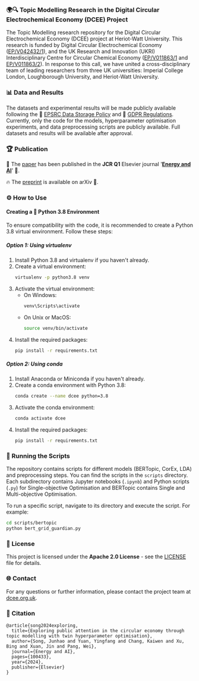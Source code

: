 ### 🌍🔍 Topic Modelling Research in the Digital Circular Electrochemical Economy (DCEE) Project

The Topic Modelling research repository for the Digital Circular Electrochemical Economy (DCEE) project at Heriot-Watt University. This research is funded by Digital Circular Electrochemical Economy ([EP/V042432/1](https://gow.epsrc.ukri.org/NGBOViewGrant.aspx?GrantRef=EP/V042432/1)), and the UK Research and Innovation (UKRI) Interdisciplinary Centre for Circular Chemical Economy ([EP/V011863/1](https://gow.epsrc.ukri.org/NGBOViewGrant.aspx?GrantRef=EP/V011863/1) and [EP/V011863/2](https://gow.epsrc.ukri.org/NGBOViewGrant.aspx?GrantRef=EP/V011863/2)). In response to this call, we have united a cross-disciplinary team of leading researchers from three UK universities: Imperial College London, Loughborough University, and Heriot-Watt University.

### 📊 Data and Results

The datasets and experimental results will be made publicly available following the 🔐 [EPSRC Data Storage Policy](https://www.ukri.org/who-we-are/epsrc/our-policies-and-standards/policy-framework-on-research-data/principles/) and 📜 [GDPR Regulations](https://gdpr-info.eu/). Currently, only the code for the models, hyperparameter optimisation experiments, and data preprocessing scripts are publicly available. Full datasets and results will be available after approval.

### 🏆 Publication

🎊 The [paper](https://www.sciencedirect.com/science/article/pii/S2666546824000995) has been published in the **JCR Q1** Elsevier journal '**[Energy and AI](https://www.sciencedirect.com/journal/energy-and-ai)**' 🎉. 

🔥 The [preprint](https://arxiv.org/abs/2405.10452) is available on arXiv 🚀.

### ⚙️ How to Use

#### Creating a 🐍 Python 3.8 Environment

To ensure compatibility with the code, it is recommended to create a Python 3.8 virtual environment. Follow these steps:

##### Option 1: Using virtualenv

1. Install Python 3.8 and virtualenv if you haven't already.
2. Create a virtual environment:
   ```sh
   virtualenv -p python3.8 venv
   ```
3. Activate the virtual environment:
   - On Windows:
     ```sh
     venv\Scripts\activate
     ```
   - On Unix or MacOS:
     ```sh
     source venv/bin/activate
     ```
4. Install the required packages:
   ```sh
   pip install -r requirements.txt
   ```

##### Option 2: Using conda

1. Install Anaconda or Miniconda if you haven't already.
2. Create a conda environment with Python 3.8:
   ```sh
   conda create --name dcee python=3.8
   ```
3. Activate the conda environment:
   ```sh
   conda activate dcee
   ```
4. Install the required packages:
   ```sh
   pip install -r requirements.txt
   ```

### 🚀 Running the Scripts

The repository contains scripts for different models (BERTopic, CorEx, LDA) and preprocessing steps. You can find the scripts in the `scripts` directory. Each subdirectory contains Jupyter notebooks (`.ipynb`) and Python scripts (`.py`) for Single-objective Optimisation and BERTopic contains Single and Multi-objective Optimisation.

To run a specific script, navigate to its directory and execute the script. For example:
```sh
cd scripts/bertopic
python bert_grid_guardian.py
```

### 📜 License

This project is licensed under the **Apache 2.0 License** - see the [LICENSE](LICENSE) file for details.

### 🌐 Contact

For any questions or further information, please contact the project team at [dcee.org.uk](https://dcee.org.uk/).

### 🔖 Citation

```bibtext
@article{song2024exploring,
  title={Exploring public attention in the circular economy through topic modelling with twin hyperparameter optimisation},
  author={Song, Junhao and Yuan, Yingfang and Chang, Kaiwen and Xu, Bing and Xuan, Jin and Pang, Wei},
  journal={Energy and AI},
  pages={100433},
  year={2024},
  publisher={Elsevier}
}
```
